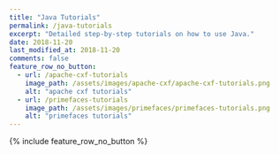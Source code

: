 ```yaml
---
title: "Java Tutorials"
permalink: /java-tutorials
excerpt: "Detailed step-by-step tutorials on how to use Java."
date: 2018-11-20
last_modified_at: 2018-11-20
comments: false
feature_row_no_button:
  - url: /apache-cxf-tutorials
    image_path: /assets/images/apache-cxf/apache-cxf-tutorials.png
    alt: "apache cxf tutorials"
  - url: /primefaces-tutorials
    image_path: /assets/images/primefaces/primefaces-tutorials.png
    alt: "primefaces tutorials"
---
```


{% include feature_row_no_button %}
